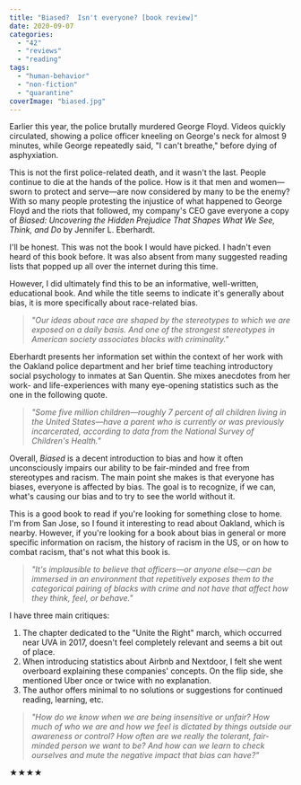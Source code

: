 ```yaml
---
title: "Biased?  Isn't everyone? [book review]"
date: 2020-09-07
categories: 
  - "42"
  - "reviews"
  - "reading"
tags: 
  - "human-behavior"
  - "non-fiction"
  - "quarantine"
coverImage: "biased.jpg"
---
```


Earlier this year, the police brutally murdered George Floyd. Videos quickly circulated, showing a police officer kneeling on George's neck for almost 9 minutes, while George repeatedly said, "I can't breathe," before dying of asphyxiation.

This is not the first police-related death, and it wasn't the last. People continue to die at the hands of the police. How is it that men and women—sworn to protect and serve—are now considered by many to be the enemy? With so many people protesting the injustice of what happened to George Floyd and the riots that followed, my company's CEO gave everyone a copy of _Biased: Uncovering the Hidden Prejudice That Shapes What We See, Think, and Do_ by Jennifer L. Eberhardt.

I'll be honest. This was not the book I would have picked. I hadn't even heard of this book before. It was also absent from many suggested reading lists that popped up all over the internet during this time.

However, I did ultimately find this to be an informative, well-written, educational book. And while the title seems to indicate it's generally about bias, it is more specifically about race-related bias.

> _"Our ideas about race are shaped by the stereotypes to which we are exposed on a daily basis. And one of the strongest stereotypes in American society associates blacks with criminality."_

Eberhardt presents her information set within the context of her work with the Oakland police department and her brief time teaching introductory social psychology to inmates at San Quentin. She mixes anecdotes from her work- and life-experiences with many eye-opening statistics such as the one in the following quote.

> _"Some five million children—roughly 7 percent of all children living in the United States—have a parent who is currently or was previously incarcerated, according to data from the National Survey of Children's Health."_

Overall, _Biased_ is a decent introduction to bias and how it often unconsciously impairs our ability to be fair-minded and free from stereotypes and racism. The main point she makes is that everyone has biases, everyone is affected by bias. The goal is to recognize, if we can, what's causing our bias and to try to see the world without it.

This is a good book to read if you're looking for something close to home. I'm from San Jose, so I found it interesting to read about Oakland, which is nearby. However, if you're looking for a book about bias in general or more specific information on racism, the history of racism in the US, or on how to combat racism, that's not what this book is.

> _"It's implausible to believe that officers—or anyone else—can be immersed in an environment that repetitively exposes them to the categorical pairing of blacks with crime and not have that affect how they think, feel, or behave."_

I have three main critiques:

1. The chapter dedicated to the "Unite the Right" march, which occurred near UVA in 2017, doesn't feel completely relevant and seems a bit out of place.
2. When introducing statistics about Airbnb and Nextdoor, I felt she went overboard explaining these companies' concepts. On the flip side, she mentioned Uber once or twice with no explanation. 
3. The author offers minimal to no solutions or suggestions for continued reading, learning, etc. 

> _"How do we know when we are being insensitive or unfair? How much of who we are and how we feel is dictated by things outside our awareness or control? How often are we really the tolerant, fair-minded person we want to be? And how can we learn to check ourselves and mute the negative impact that bias can have?"_

★★★★
